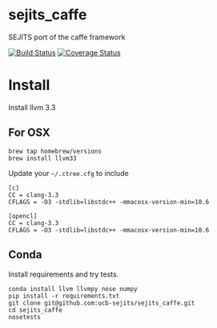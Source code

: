 # sejits_caffe
SEJITS port of the caffe framework

[![Build Status](https://travis-ci.org/ucb-sejits/sejits_caffe.svg)](https://travis-ci.org/ucb-sejits/sejits_caffe)
[![Coverage Status](https://coveralls.io/repos/ucb-sejits/sejits_caffe/badge.svg?branch=master)](https://coveralls.io/r/ucb-sejits/sejits_caffe?branch=master)


# Install
Install llvm 3.3
## For OSX
```shell
brew tap homebrew/versions
brew install llvm33
```
Update your `~/.ctree.cfg` to include

```
[c]
CC = clang-3.3
CFLAGS = -O3 -stdlib=libstdc++ -mmacosx-version-min=10.6

[opencl]
CC = clang-3.3
CFLAGS = -O3 -stdlib=libstdc++ -mmacosx-version-min=10.6
```

## Conda
Install requirements and try tests.
```shell
conda install llvm llvmpy nose numpy
pip install -r requirements.txt
git clone git@github.com:ucb-sejits/sejits_caffe.git
cd sejits_caffe
nosetests
```
